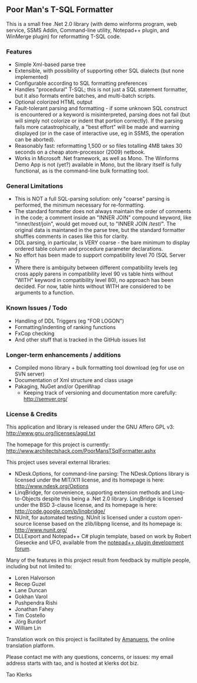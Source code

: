 ﻿
## Poor Man's T-SQL Formatter

This is a small free .Net 2.0 library (with demo winforms program, web service, SSMS 
Addin, Command-line utility, Notepad++ plugin, and WinMerge plugin) for reformatting 
T-SQL code.


### Features

* Simple Xml-based parse tree
* Extensible, with possibility of supporting other SQL dialects (but none implemented)
* Configurable according to SQL formatting preferences
* Handles "procedural" T-SQL; this is not just a SQL statement formatter, but it also 
    formats entire batches, and multi-batch scripts.
* Optional colorized HTML output
* Fault-tolerant parsing and formatting - if some unknown SQL construct is encountered
    or a keyword is misinterpreted, parsing does not fail (but will simply not colorize
    or indent that portion correctly). If the parsing fails more catastrophically, a 
    "best effort" will be made and warning displayed (or in the case of interactive 
    use, eg in SSMS, the operation can be aborted).
* Reasonably fast: reformatting 1,500 or so files totalling 4MB takes 30 seconds on a 
    cheap atom-processor (2009) netbook.
* Works in Microsoft .Net framework, as well as Mono. The Winforms Demo App is not (yet?)
    available in Mono, but the library itself is fully functional, as is the command-line
    bulk formatting tool.


### General Limitations

* This is NOT a full SQL-parsing solution: only "coarse" parsing is performed, the 
    minimum necessary for re-formatting.
* The standard formatter does not always maintain the order of comments in the code;
    a comment inside an "INNER JOIN" compound keyword, like "inner/*test*/join", would
    get moved out, to "INNER JOIN /*test*/". The original data is maintaned in the 
    parse tree, but the standard formatter shuffles comments in cases like this for 
    clarity.
* DDL parsing, in particular, is VERY coarse - the bare minimum to display ordered table 
    column and procedure parameter declarations.
* No effort has been made to support compatibility level 70 (SQL Server 7)
* Where there is ambiguity between different compatibility levels (eg cross apply 
    parens in compatibility level 90 vs table hints without "WITH" keyword in 
    compatibility level 80), no approach has been decided. For now, table hints 
    without WITH are considered to be arguments to a function.
 
### Known Issues / Todo

* Handling of DDL Triggers (eg "FOR LOGON")
* Formatting/indenting of ranking functions 
* FxCop checking
* And other stuff that is tracked in the GitHub issues list


### Longer-term enhancements / additions

* Compiled mono library + bulk formatting tool download (eg for use on SVN server)
* Documentation of Xml structure and class usage
* Pakaging, NuGet and/or OpenWrap
    * Keeping track of versioning and documentation more carefully: http://semver.org/

### License & Credits

This application and library is released under the GNU Affero GPL v3: 
http://www.gnu.org/licenses/agpl.txt

The homepage for this project is currently: 
http://www.architectshack.com/PoorMansTSqlFormatter.ashx

This project uses several external libraries:

* NDesk.Options, for command-line parsing: The NDesk.Options library is licensed under 
    the MIT/X11 license, and its homepage is here: http://www.ndesk.org/Options
* LinqBridge, for convenience, supporting extension methods and Linq-to-Objects 
    despite this being a .Net 2.0 library. LinqBridge is licensed under the BSD 3-clause 
    license, and its homepage is here: http://code.google.com/p/linqbridge/
* NUnit, for automated testing. NUnit is licensed under a custom open-source license
    based on the zlib/libpng license, and its homepage is: http://www.nunit.org/
* DLLExport and Notepad++ C# plugin template, based on work by Robert Giesecke and UFO, 
    available from the [notepad++ plugin development forum](https://sourceforge.net/projects/notepad-plus/forums/forum/482781).

Many of the features in this project result from feedback by multiple people, including
but not limited to:

* Loren Halvorson
* Recep Guzel
* Lane Duncan
* Gokhan Varol
* Pushpendra Rishi
* Jonathan Fahey
* Tim Costello
* Jörg Burdorf
* William Lin

Translation work on this project is facilitated by [Amanuens](http://amanuens.com/), the online translation platform.

Please contact me with any questions, concerns, or issues: my email address starts
with tao, and is hosted at klerks dot biz.

Tao Klerks

